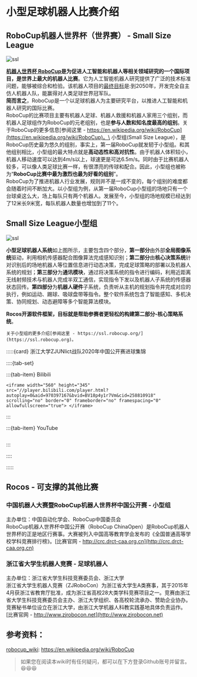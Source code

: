 # 小型足球机器人比赛介绍

## RoboCup机器人世界杯（世界赛） - Small Size League

![ssl](https://ssl.robocup.org/wp-content/uploads/2021/12/20160629-DSCF0217_1.jpg)

**[机器人世界杯 RoboCup](https://en.wikipedia.org/wiki/RoboCup)**是为促进人工智能和机器人等相关领域研究的一个国际项目，是**世界上最大的机器人比赛**。它为人工智能机器人研究提供了广泛的技术标准问题，能够被综合和检验。该机器人项目的[最终目标](https://www.robocup.org/objective)是:到2050年，开发完全自主仿人机器人队，能赢得对人类足球世界冠军队。 \
**简而言之**，RoboCup是一个以足球机器人为主要研究平台，以推进人工智能和机器人研究的国际比赛。\
RoboCup的比赛项目主要有机器人足球、机器人救援和机器人家用三个组别，而机器人足球组作为RoboCup的元老组别，也是**参与人数和知名度最高的组别**。关于RoboCup的更多信息[参阅这里 - https://en.wikipedia.org/wiki/RoboCup](https://en.wikipedia.org/wiki/RoboCup)。\
小型组(Small Size League），是RoboCup历史最为悠久的组别，事实上，第一届RoboCup就发轫于小型组。和其他组别相比，小型组的最大特点就是**高动态性和高对抗性**。由于机器人体积较小，机器人移动速度可以达到4m/s以上，球速更是可达6.5m/s。同时由于比赛机器人较多，可以像人类足球比赛一样，有很漂亮的传球和配合。因此，小型组也被称为“**RoboCup比赛中最为激烈也最为好看的组别**”。\
RoboCup为了推进机器人行业发展，规则并不是一成不变的，每个组别的难度都会随着时间不断加大。以小型组为例，从第一届RoboCup小型组的场地只有一个台球桌这么大，场上每队只有两个机器人。发展至今，小型组的场地规模已经达到了12米长9米宽，每队机器人数量也增加到了11个。

## Small Size League小型组

![ssl](https://ssl.robocup.org/wp-content/uploads/2019/02/Ssl_dataflow.png)

**小型足球机器人系统**如上图所示，主要包含四个部分，**第一部分**由外部**全局图像系统**驱动，利用相机传感器配合图像算法完成感知识别；**第二部分**由**核心决策系统**针对识别后的场地机器人等位置信息进行动态决策，完成足球策略的部署以及机器人系统的规划；**第三部分**为**通讯模块**，通过将决策系统的指令进行编码，利用近距离无线射频技术与机器人完成半双工通信，实现指令下发以及机器人子系统的传感器状态回传。**第四部分**为**机器人硬件**子系统，负责听从主机的规划指令并完成对应的执行，例如运动、踢球、吸球盘带等指令。整个软件系统包含了智能感知、多机决策、协同规划、动态避障等多个智能算法模块。

**Rocos开源软件框架，目标就是帮助参赛者更轻松的构建第二部分-核心策略系统**。

```{note}
关于小型组的更多介绍[参阅这里 - https://ssl.robocup.org/](https://ssl.robocup.org)。

```

:::::{card} 浙江大学ZJUNlict战队2020年中国公开赛进球集锦

::::{tab-set}


:::{tab-item} Bilibili
```{raw} html
<iframe width="560" height="345" src="//player.bilibili.com/player.html?autoplay=0&aid=970397167&bvid=BV18p4y1r7Vm&cid=258810918" scrolling="no" border="0" frameborder="no" framespacing="0" allowfullscreen="true"> </iframe>
```
:::

:::{tab-item} YouTube
```{youtube} sZI2DS-OK4s
```
:::

::::

:::::

## Rocos - 可支撑的其他比赛

### 中国机器人大赛暨RoboCup机器人世界杯中国公开赛 - 小型组

主办单位：中国自动化学会、RoboCup中国委员会 \
RoboCup机器人世界杯中国公开赛（RoboCup ChinaOpen）是RoboCup机器人世界杯的正是地区行赛事。大赛被列入中国高等教育学会发布的《全国普通高等学校学科竞赛排行榜》。[比赛官网 - http://crc.drct-caa.org.cn](http://crc.drct-caa.org.cn)

### 浙江省大学生机器人竞赛 - 足球机器人

主办单位：浙江省大学生科技竞赛委员会、浙江大学 \
浙江省大学生机器人竞赛（ZJRoboCon）为浙江省大学生A类赛事，其于2015年4月获浙江省教育厅批准，成为浙江省高校28大类学科竞赛项目之一。竞赛由浙江省大学生科技竞赛委员会主办、浙江大学组织、各高校轮流承办、赞助企业协办。竞赛秘书单位设立在浙江大学，由浙江大学机器人科教实践基地具体负责运作。[比赛官网 - http://www.zjrobocon.net](http://www.zjrobocon.net)

## 参考资料：

[robocup_wiki](https://en.wikipedia.org/wiki/RoboCup): https://en.wikipedia.org/wiki/RoboCup


> 如果您在阅读本wiki时有任何疑问，都可以在下方登录Github账号并留言。 😆😆😆